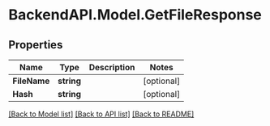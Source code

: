 # BackendAPI.Model.GetFileResponse

## Properties

Name | Type | Description | Notes
------------ | ------------- | ------------- | -------------
**FileName** | **string** |  | [optional] 
**Hash** | **string** |  | [optional] 

[[Back to Model list]](../README.md#documentation-for-models) [[Back to API list]](../README.md#documentation-for-api-endpoints) [[Back to README]](../README.md)

